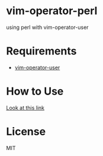 # vim-operator-perl

using perl with vim-operator-user

# Requirements

- [vim-operator-user](https://github.com/kana/vim-operator-user)

# How to Use

[Look at this link](http://skrby1.com/?p=179)

# License

MIT
